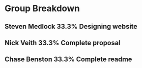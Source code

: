 # Group Breakdown

## Steven Medlock 33.3% Designing website
## Nick Veith 33.3% Complete proposal
## Chase Benston 33.3% Complete readme
